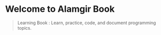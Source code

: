 
<h1>Welcome to Alamgir Book</h1>

>Learning Book : Learn, practice, code, and document programming topics.